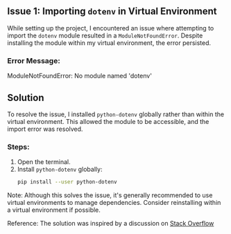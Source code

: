 ## Issue 1: Importing `dotenv` in Virtual Environment

While setting up the project, I encountered an issue where attempting to import the `dotenv` module resulted in a `ModuleNotFoundError`. Despite installing the module within my virtual environment, the error persisted.

### Error Message:
ModuleNotFoundError: No module named 'dotenv'

## Solution

To resolve the issue, I installed `python-dotenv` globally rather than within the virtual environment. This allowed the module to be accessible, and the import error was resolved.

### Steps:
1. Open the terminal.
2. Install `python-dotenv` globally:
   ```bash
   pip install --user python-dotenv

Note: Although this solves the issue, it's generally recommended to use virtual environments to manage dependencies. Consider reinstalling within a virtual environment if possible.

Reference:
The solution was inspired by a discussion on [Stack Overflow](https://stackoverflow.com/questions/59572174/no-module-named-dotenv-python-3-8)